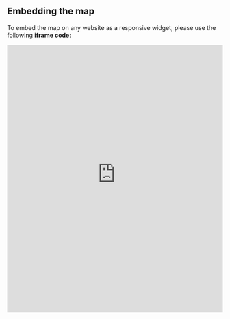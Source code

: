 ## Embedding the map

To embed the map on any website as a responsive widget, please use the following **iframe code**:

<iframe title="Euranet Map" aria-label="Map" id="euranet-map-map-young-european-parents" src="https://map-young-europeans-parents.vercel.app" scrolling="no" frameborder="0"style="width: 0; min-width: 100% !important; border: none;" height="624"></iframe><script type="text/javascript">window.addEventListener("message",e=>{if("https://map-young-europeans-parents.vercel.app"!==e.origin)return;let t=e.data;if(t.height){document.getElementById("euranet-map-map-young-european-parents").height=t.height+"px"}},!1)</script>